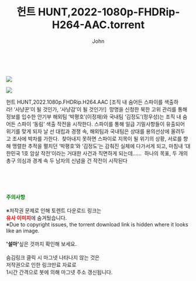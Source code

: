 ﻿---
layout: post
title:  "    헌트 HUNT,2022-1080p-FHDRip-H264-AAC.torrent"
author: John
categories: [ 영화 ]
tags: [  ]
image: https://torrentrj55.com/uploadfile/full/771f8f9a729143be579b02c2d2e4dcd8128e35bc.jpg"/></p><p><img src="https://torrentrj55.com/uploadfile/full/acca5e1a5f64395244940c372ec9492bdfb15947.jpg 
description: "    헌트 HUNT,2022-1080p-FHDRip-H264-AAC torrent 정보 공유"
toc: true
toc_sticky: true
---

<br>
<p><img src="https://torrentrj55.com/uploadfile/full/771f8f9a729143be579b02c2d2e4dcd8128e35bc.jpg"/></p><p><img src="https://torrentrj55.com/uploadfile/full/acca5e1a5f64395244940c372ec9492bdfb15947.jpg"/></p>
 헌트 HUNT,2022.1080p.FHDRip.H264.AAC [조직 내 숨어든 스파이를 색출하라! ‘사냥꾼’이 될 것인가, ‘사냥감’이 될 것인가!]  망명을 신청한 북한 고위 관리를 통해 정보를 입수한 안기부 해외팀 ‘박평호’(이정재)와 국내팀 ‘김정도’(정우성)는 조직 내 숨어든 스파이 ‘동림’ 색출 작전을 시작한다. 스파이를 통해 일급 기밀사항들이 유출되어 위기를 맞게 되자 날 선 대립과 경쟁 속, 해외팀과 국내팀은 상대를 용의선상에 올려두고 조사에 박차를 가한다.  찾아내지 못하면 스파이로 지목이 될 위기의 상황, 서로를 향해 맹렬한 추적을 펼치던 ‘박평호’와 ‘김정도’는 감춰진 실체에 다가서게 되고, 마침내 ‘대한민국 1호 암살 작전’이라는 거대한 사건과 직면하게 되는데……  하나의 목표, 두 개의 총구 의심과 경계 속 두 남자의 신념을 건 작전이 시작된다 
    
<br><br><br>
<p data-ke-size="size16"><b><span style="color: green;">주의사항</span></b><br /><br />※저작권 문제로 인해 토렌트 다운로드 링크는<br /><b><span style="color: red;">유사 이미지</span></b>에 숨겨뒀습니다.<br />※Due to copyright issues, the torrent download link is hidden where it looks like an image.<br /><br /><b>'설마'</b>싶은 것까지 확인해 보세요.<br /><br />숨김링크 클릭 시 마그넷 나타나지 않는 것은<br />저작권으로 인한 링크만료 자료로<br />1시간 간격으로 봇에 의해 마그넷 주소 갱신됩니다.</p>
